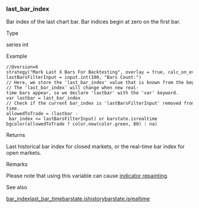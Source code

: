 ### last\_bar\_index

Bar index of the last chart bar. Bar indices begin at zero on the first bar.

Type

series int

Example

```
//@version=6  
strategy("Mark Last X Bars For Backtesting", overlay = true, calc_on_every_tick = true)  
lastBarsFilterInput = input.int(100, "Bars Count:")  
// Here, we store the 'last_bar_index' value that is known from the beginning of the script's calculation.  
// The 'last_bar_index' will change when new real-time bars appear, so we declare 'lastbar' with the 'var' keyword.  
var lastbar = last_bar_index  
// Check if the current bar_index is 'lastBarsFilterInput' removed from the last bar on the chart, or the chart is traded in real-time.  
allowedToTrade = (lastbar - bar_index <= lastBarsFilterInput) or barstate.isrealtime  
bgcolor(allowedToTrade ? color.new(color.green, 80) : na)
```

Returns

Last historical bar index for closed markets, or the real-time bar index for open markets.

Remarks

Please note that using this variable can cause [indicator repainting](https://www.tradingview.com/pine-script-docs/concepts/repainting/).

See also

[bar\_index](#var_bar_index)[last\_bar\_time](#var_last_bar_time)[barstate.ishistory](#var_barstate.ishistory)[barstate.isrealtime](#var_barstate.isrealtime)
